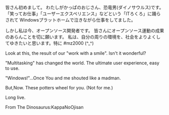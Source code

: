 皆さん初めまして。
わたしがかっぱのおじさん、恐竜男(ダイノサウルス)です。
「笑ってお仕事」「ユーザーエクスペリエンス」などという「ITろくろ」に踊らされて Windowsプラットホームで泣きながら仕事をしてました。

しかし私は今、オープンソース開発者です。
皆さんにオープンソース運動の成果のあらんことを切に願います。
私は、自分の周りの環境を、社会をよりよくしてゆきたいと思います。特に #mz2000 (^_^)

Look at this, the result of our "work with a smile". Isn't it wonderful?

"Multitasking" has changed the world.
The ultimate user experience, easy to use.

"Windows!"...Once You and me shouted like a madman.

But,Now. These potters wheel for you. 
(Not for me.)

Long live.

From The Dinosaurus:KappaNoOjisan
